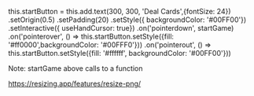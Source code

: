  this.startButton = this.add.text(300, 300, 'Deal Cards',{fontSize: 24})
    .setOrigin(0.5)
    .setPadding(20)
    .setStyle({ backgroundColor: '#00FF00'})
    .setInteractive({ useHandCursor: true})
    .on('pointerdown', startGame)
    .on('pointerover', () => this.startButton.setStyle({fill: '#ff0000',backgroundColor: '#00FFF0'}))
    .on('pointerout', () => this.startButton.setStyle({fill: '#ffffff', backgroundColor: '#00FF00'}))


Note: startGame above calls to a function

https://resizing.app/features/resize-png/